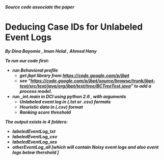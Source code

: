 <h5>Source code associate the paper
<h1> Deducing Case IDs for Unlabeled Event Logs 
<h5>By Dina Bayomie , Iman Helal , Ahmed Hany

To run our code first: 
- run Behavioral profile 
  - get jbpt library from https://code.google.com/p/jbpt
  - see "https://code.google.com/p/jbpt/source/browse/trunk/jbpt-test/src/test/java/org/jbpt/test/tree/BCTreeTest.java" to add a process model.
- run _int.main in DCI using python 2.6 , with arguments
  - Unlabeled event log in (.txt or .csv) formats
  - Heuristic data in (.csv) format
  - Ranking score threshold

The output exists in 4 folders:
- labeledEventLog_txt
- labeledEventLog_csv
- labeledEventLog_xes
- otherEventLog_all [which will contain Noisy event logs and also event logs below thershold ]
